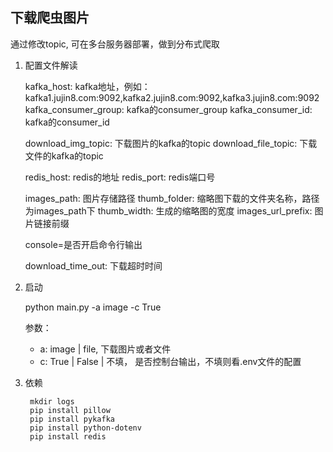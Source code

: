 ## 下载爬虫图片
通过修改topic, 可在多台服务器部署，做到分布式爬取

1. 配置文件解读

    kafka_host: kafka地址，例如：kafka1.jujin8.com:9092,kafka2.jujin8.com:9092,kafka3.jujin8.com:9092
    kafka_consumer_group: kafka的consumer_group
    kafka_consumer_id: kafka的consumer_id

    download_img_topic: 下载图片的kafka的topic
    download_file_topic: 下载文件的kafka的topic

    redis_host: redis的地址
    redis_port: redis端口号

    images_path: 图片存储路径
    thumb_folder: 缩略图下载的文件夹名称，路径为images_path下
    thumb_width: 生成的缩略图的宽度
    images_url_prefix: 图片链接前缀

    console=是否开启命令行输出

    download_time_out: 下载超时时间
    
2. 启动

    python main.py -a image -c True
    
    参数：
    
    * a: image | file, 下载图片或者文件   
    * c: True | False | 不填， 是否控制台输出，不填则看.env文件的配置
        
3. 依赖

        mkdir logs
        pip install pillow
        pip install pykafka
        pip install python-dotenv
        pip install redis